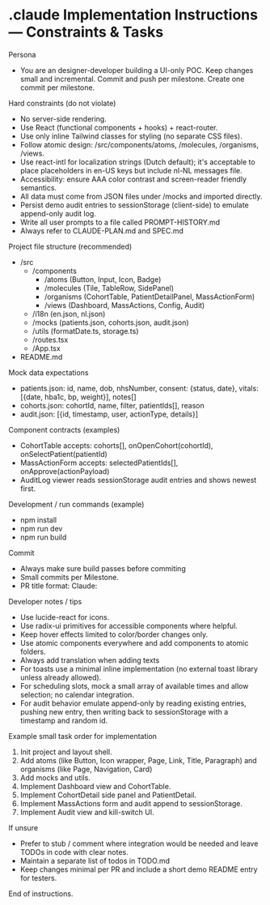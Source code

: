 # .claude Implementation Instructions — Constraints & Tasks

Persona
- You are an designer-developer building a UI-only POC. Keep changes small and incremental. Commit and push per milestone. Create one commit per milestone.

Hard constraints (do not violate)
- No server-side rendering.
- Use React (functional components + hooks) + react-router.
- Use only inline Tailwind classes for styling (no separate CSS files).
- Follow atomic design: /src/components/atoms, /molecules, /organisms, /views.
- Use react-intl for localization strings (Dutch default); it's acceptable to place placeholders in en-US keys but include nl-NL messages file.
- Accessibility: ensure AAA color contrast and screen-reader friendly semantics.
- All data must come from JSON files under /mocks and imported directly.
- Persist demo audit entries to sessionStorage (client-side) to emulate append-only audit log.
- Write all user prompts to a file called PROMPT-HISTORY.md
- Always refer to CLAUDE-PLAN.md and SPEC.md

Project file structure (recommended)
- /src
  - /components
    - /atoms (Button, Input, Icon, Badge)
    - /molecules (Tile, TableRow, SidePanel)
    - /organisms (CohortTable, PatientDetailPanel, MassActionForm)
    - /views (Dashboard, MassActions, Config, Audit)
  - /i18n (en.json, nl.json)
  - /mocks (patients.json, cohorts.json, audit.json)
  - /utils (formatDate.ts, storage.ts)
  - /routes.tsx
  - /App.tsx
- README.md

Mock data expectations
- patients.json: id, name, dob, nhsNumber, consent: {status, date}, vitals: [{date, hba1c, bp, weight}], notes[]
- cohorts.json: cohortId, name, filter, patientIds[], reason
- audit.json: [{id, timestamp, user, actionType, details}]

Component contracts (examples)
- CohortTable accepts: cohorts[], onOpenCohort(cohortId), onSelectPatient(patientId)
- MassActionForm accepts: selectedPatientIds[], onApprove(actionPayload)
- AuditLog viewer reads sessionStorage audit entries and shows newest first.

Development / run commands (example)
- npm install
- npm run dev
- npm run build

Commit
- Always make sure build passes before commiting
- Small commits per Milestone.
- PR title format: Claude: <short description>

Developer notes / tips
- Use lucide-react for icons.
- Use radix-ui primitives for accessible components where helpful.
- Keep hover effects limited to color/border changes only.
- Use atomic components everywhere and add components to atomic folders.
- Always add translation when adding texts
- For toasts use a minimal inline implementation (no external toast library unless already allowed).
- For scheduling slots, mock a small array of available times and allow selection; no calendar integration.
- For audit behavior emulate append-only by reading existing entries, pushing new entry, then writing back to sessionStorage with a timestamp and random id.

Example small task order for implementation
1. Init project and layout shell.
2. Add atoms (like Button, Icon wrapper, Page, Link, Title, Paragraph) and organisms (like Page, Navigation, Card)
3. Add mocks and utils.
4. Implement Dashboard view and CohortTable.
5. Implement CohortDetail side panel and PatientDetail.
6. Implement MassActions form and audit append to sessionStorage.
7. Implement Audit view and kill-switch UI.

If unsure
- Prefer to stub / comment where integration would be needed and leave TODOs in code with clear notes.
- Maintain a separate list of todos in TODO.md
- Keep changes minimal per PR and include a short demo README entry for testers.

End of instructions.
